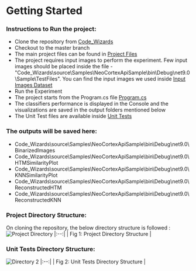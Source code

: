 # Getting Started
### Instructions to Run the project:

- Clone the repository from [Code_Wizards](https://github.com/Avradip24/Code_Wizards)
- Checkout to the master branch
- The main project files can be found in [Project Files](https://github.com/Avradip24/Code_Wizards/tree/master/source/Samples/NeoCortexApiSample)
- The project requires input images to perform the experiment. Few input images should be placed inside the file - "Code_Wizards\source\Samples\NeoCortexApiSample\bin\Debug\net9.0\Sample\TestFiles". You can find the input images we used inside [Input Images Dataset](https://github.com/Avradip24/Code_Wizards/tree/master/source/Samples/NeoCortexApiSample/Documentations/Input%20Images%20Dataset)
- Run the Experiment
- The project starts from the Program.cs file [Program.cs](https://github.com/Avradip24/Code_Wizards/blob/master/source/Samples/NeoCortexApiSample/Program.cs)
- The classifiers performance is displayed in the Console and the visualizations are saved in the output folders mentioned below
- The Unit Test files are available inside [Unit Tests](https://github.com/Avradip24/Code_Wizards/tree/master/source/TestNeoCortexApiSample)

### The outputs will be saved here:

- Code_Wizards\source\Samples\NeoCortexApiSample\bin\Debug\net9.0\BinarizedImages
- Code_Wizards\source\Samples\NeoCortexApiSample\bin\Debug\net9.0\HTMSimilarityPlot
- Code_Wizards\source\Samples\NeoCortexApiSample\bin\Debug\net9.0\KNNSimilarityPlot
- Code_Wizards\source\Samples\NeoCortexApiSample\bin\Debug\net9.0\ReconstructedHTM
- Code_Wizards\source\Samples\NeoCortexApiSample\bin\Debug\net9.0\ReconstructedKNN

### Project Directory Structure:
On cloning the repository, the below directory structure is followed : 
![Project Directory](https://github.com/user-attachments/assets/9be20ccf-d9fb-4b23-9f3d-1feef3f441f4)
|:--:| 
| Fig 1: Project Directory Structure |

### Unit Tests Directory Structure:

![Directory 2](https://github.com/user-attachments/assets/b5ce3034-f655-4df6-a7a6-ddffebc93cb8)
|:--:| 
| Fig 2: Unit Tests Directory Structure |
